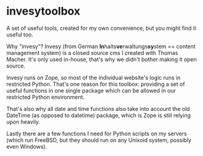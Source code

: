 # invesytoolbox

A set of useful tools, created for my own convenience, but you might find it useful too.

Why "invesy"? Invesy (from German **In**halts**ve**rwaltungs**sy**stem == content management system) is a closed source cms I created with Thomas Macher. It's only used in-house, that's why we didn't bother making it open source.

Invesy runs on Zope, so most of the individual website's logic runs in restricted Python. That's one reason for this toolbox: providing a set of useful functions in one single package which can be allowed in our restricted Python environment.

That's also why all date and time functions also take into account the old DateTime (as opposed to datetime) package, which is Zope is still relying upon heavily.

Lastly there are a few functions I need for Python scripts on my servers (which run FreeBSD, but they should run on any Unixoid system, possibly even Windows).
